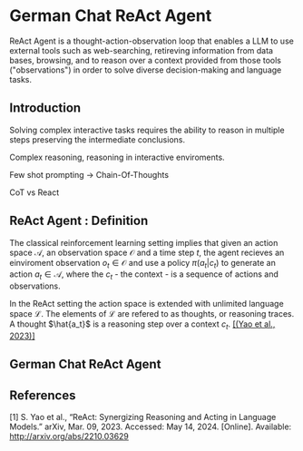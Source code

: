 # German Chat ReAct Agent

ReAct Agent is a thought-action-observation loop that enables a LLM to use external tools such as web-searching, retireving information from data bases, browsing, and to reason over a context provided from those tools ("observations") in order to solve diverse decision-making and language tasks.

## Introduction

Solving complex interactive tasks requires the ability to reason in multiple steps preserving the intermediate conclusions. 

Complex reasoning, reasoning in interactive enviroments. 

Few shot prompting -> Chain-Of-Thoughts

CoT vs React

## ReAct Agent : Definition

The classical reinforcement learning setting implies that given an action space $\mathcal{A}$, an observation space $\mathcal{O}$ and a time step $t$, the agent recieves an einviroment observation $o_t \in \mathcal{O}$ and use a policy $π(a_t|c_t)$ to generate an action $a_t \in \mathcal{A}$, where the $c_t$ - the context - is a sequence of actions and observations. 

In the ReAct setting the action space is extended with unlimited language space $\mathcal{L}$. The elements of $\mathcal{L}$ are refered to as thoughts, or reasoning traces. A thought $\hat{a_t}$ is a reasoning step over a context $c_t$. [[(Yao et al., 2023)]](#1)

## German Chat ReAct Agent 


## References
<a id="1">[1]</a> 
S. Yao et al., “ReAct: Synergizing Reasoning and Acting in Language Models.” arXiv, Mar. 09, 2023. Accessed: May 14, 2024. [Online]. Available: http://arxiv.org/abs/2210.03629
